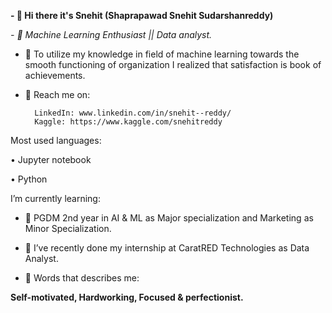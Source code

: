 **- 👋 Hi there it's Snehit (Shaprapawad Snehit Sudarshanreddy)**

_- 💞️ Machine Learning Enthusiast || Data analyst._

- 👀 To utilize my knowledge in field of machine learning towards the smooth functioning of organization I realized that satisfaction is book of achievements. 


- 👀 Reach me on:

		LinkedIn: www.linkedin.com/in/snehit--reddy/
		Kaggle: https://www.kaggle.com/snehitreddy

Most used languages:

•	Jupyter notebook

•	Python



I’m currently learning:  

- 🌱 PGDM 2nd year in AI & ML as Major specialization and Marketing as Minor Specialization.


- 💞️ I’ve recently done my internship at CaratRED Technologies as Data Analyst.


- 👀 Words that describes me:

**Self-motivated, Hardworking, Focused & perfectionist.**

